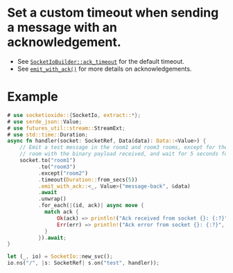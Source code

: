 # Set a custom timeout when sending a message with an acknowledgement.

* See [`SocketIoBuilder::ack_timeout`](crate::SocketIoBuilder) for the default timeout.
* See [`emit_with_ack()`](#method.emit_with_ack) for more details on acknowledgements.

# Example
```rust
# use socketioxide::{SocketIo, extract::*};
# use serde_json::Value;
# use futures_util::stream::StreamExt;
# use std::time::Duration;
async fn handler(socket: SocketRef, Data(data): Data::<Value>) {
    // Emit a test message in the room1 and room3 rooms, except for the room2
    // room with the binary payload received, and wait for 5 seconds for an acknowledgement
    socket.to("room1")
          .to("room3")
          .except("room2")
          .timeout(Duration::from_secs(5))
          .emit_with_ack::<_, Value>("message-back", &data)
          .await
          .unwrap()
          .for_each(|(id, ack)| async move {
            match ack {
                Ok(ack) => println!("Ack received from socket {}: {:?}", id, ack),
                Err(err) => println!("Ack error from socket {}: {:?}", id, err),
            }
          }).await;
}

let (_, io) = SocketIo::new_svc();
io.ns("/", |s: SocketRef| s.on("test", handler));
```
